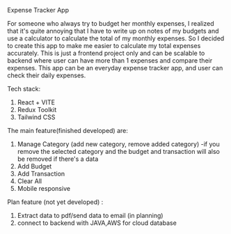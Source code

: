Expense Tracker App

For someone who always try to budget her monthly expenses, I realized that it's quite annoying that I have to write up on notes of my budgets and use a calculator to calculate the total of my monthly expenses. So I decided to create this app to make me easier to calculate my total expenses accurately. This is just a frontend project only and can be scalable to backend where user can have more than 1 expenses and compare their expenses. This app can be an everyday expense tracker app, and user can check their daily expenses.

Tech stack:
1. React + VITE
2. Redux Toolkit
3. Tailwind CSS


The main feature(finished developed) are: 
1. Manage Category (add new category, remove added category)
  -if you remove the selected category and the budget and transaction will also be removed if there's a data
3. Add Budget
4. Add Transaction
5. Clear All
6. Mobile responsive
   
Plan feature (not yet developed) :
1. Extract data to pdf/send data to email (in planning)
2. connect to backend with JAVA,AWS for cloud database
